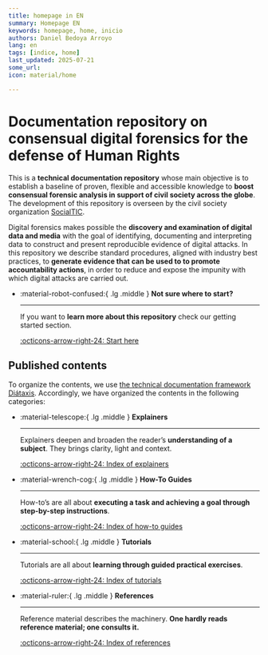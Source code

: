 ```yaml
---
title: homepage in EN 
summary: Homepage EN 
keywords: homepage, home, inicio
authors: Daniel Bedoya Arroyo
lang: en
tags: [indice, home]
last_updated: 2025-07-21
some_url:
icon: material/home

---
```



# Documentation repository on consensual digital forensics for the defense of Human Rights 


This is a **technical documentation repository** whose main objective is to establish a baseline of proven, flexible and accessible knowledge to **boost consensual forensic analysis in support of civil society across the globe**. The development of this repository is overseen by the civil society organization [SocialTIC](https://socialtic.org).

Digital forensics makes possible the **discovery and examination of digital data and media** with the goal of identifying, documenting and interpreting data to construct and present reproducible evidence of digital attacks. In this repository we describe standard procedures, aligned with industry best practices, to **generate evidence that can be used to to promote accountability actions**, in order to reduce and expose the impunity with which digital attacks are carried out. 

<div class="grid cards" markdown>

-   :material-robot-confused:{ .lg .middle } __Not sure where to start?__

    ---

    If you want to **learn more about this repository** check our getting started section.

    [:octicons-arrow-right-24: Start here](../en/getting-started.html)


</div>

## Published contents

To organize the contents, we use [the technical documentation framework Diátaxis](https://diataxis.fr/). Accordingly, we have organized the contents in the following categories: 


<div class="grid cards" markdown>

-   :material-telescope:{ .lg .middle } __Explainers__

    ---

    Explainers deepen and broaden the reader’s **understanding of a subject**. They brings clarity, light and context. 

    [:octicons-arrow-right-24:   Index of explainers](../en/explainers/)

-   :material-wrench-cog:{ .lg .middle } __How-To Guides__

    ---

    How-to’s are all about **executing a task and achieving a goal through step-by-step instructions**.

    [:octicons-arrow-right-24:   Index of how-to guides](../en/how-tos/)

-   :material-school:{ .lg .middle } __Tutorials__

    ---

    Tutorials are all about **learning through guided practical exercises**. 

    [:octicons-arrow-right-24:   Index of tutorials](../en/tutorials/)

-   :material-ruler:{ .lg .middle } __References__

    ---

    Reference material describes the machinery. **One hardly reads reference material; one consults it.** 

    [:octicons-arrow-right-24:   Index of references](../en/references/)

</div>



